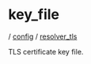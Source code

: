 # key_file

/ [config](reference/server-config/index.md) / [resolver_tls](reference/server-config/config/resolver_tls/index.md) 

TLS certificate key file.


